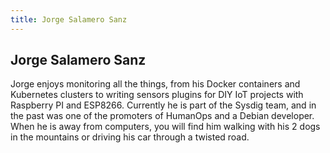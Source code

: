 ```yaml
---
title: Jorge Salamero Sanz
---
```


## Jorge Salamero Sanz

Jorge enjoys monitoring all the things, from his Docker containers and Kubernetes clusters to writing sensors plugins for DIY IoT projects with Raspberry PI and ESP8266.
Currently he is part of the Sysdig team, and in the past was one of the promoters of HumanOps and a Debian developer. When he is away from computers, you will find him walking with his 2 dogs in the mountains or driving his car through a twisted road.
